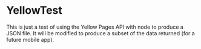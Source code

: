 YellowTest
==========
This is just a test of using the Yellow Pages API with node to produce a JSON file. It will be modified to produce a 
subset of the data returned (for a future mobile app).
